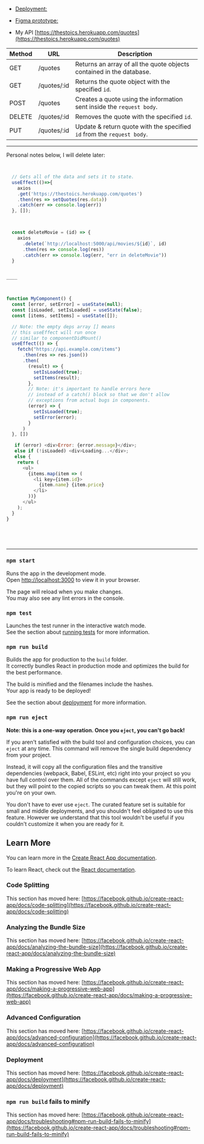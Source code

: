  - [Deployment:](https://thestoics.netlify.app/)

 - [Figma prototype:](https://www.figma.com/proto/1ilZj7gIRRZy6RAZNFXHTp/Stoics?page-id=0%3A1&node-id=13%3A78&viewport=-661%2C522%2C0.71&scaling=min-zoom)



  - My API [https://thestoics.herokuapp.com/quotes](https://thestoics.herokuapp.com/quotes)


| Method | URL              | Description                           |
| ------ | ---------------- | -------------------------------------------------------------------------- |
| GET    | /quotes          | Returns an array of all the quote objects contained in the database.       |
| GET    | /quotes/:id      | Returns the quote object with the specified `id`.                          |
| POST   | /quotes          | Creates a quote using the information sent inside the `request body`.      |
| DELETE | /quotes/:id      | Removes the quote with the specified `id`.                                 |
| PUT    | /quotes/:id      | Update & return quote with the specified `id` from the `request body`.     |








 ___________________________________________________________



Personal notes below, I will delete later:



```js


  // Gets all of the data and sets it to state.
  useEffect(()=>{
    axios
    .get('https://thestoics.herokuapp.com/quotes')
    .then(res => setQuotes(res.data))
    .catch(err => console.log(err))
  }, []);



  const deleteMovie = (id) => {
    axios
      .delete(`http://localhost:5000/api/movies/${id}`, id)
      .then(res => console.log(res))
      .catch(err => console.log(err, "err in deleteMovie"))
  }


____



function MyComponent() {
  const [error, setError] = useState(null);
  const [isLoaded, setIsLoaded] = useState(false);
  const [items, setItems] = useState([]);

  // Note: the empty deps array [] means
  // this useEffect will run once
  // similar to componentDidMount()
  useEffect(() => {
    fetch("https://api.example.com/items")
      .then(res => res.json())
      .then(
        (result) => {
          setIsLoaded(true);
          setItems(result);
        },
        // Note: it's important to handle errors here
        // instead of a catch() block so that we don't allow
        // exceptions from actual bugs in components.
        (error) => {
          setIsLoaded(true);
          setError(error);
        }
      )
  }, [])

   if (error) <div>Error: {error.message}</div>;
   else if (!isLoaded) <div>Loading...</div>;
   else {
    return (
      <ul>
        {items.map(item => (
          <li key={item.id}>
            {item.name} {item.price}
          </li>
        ))}
      </ul>
    );
  }
}






```


_____________________________________________________________

### `npm start`

Runs the app in the development mode.\
Open [http://localhost:3000](http://localhost:3000) to view it in your browser.

The page will reload when you make changes.\
You may also see any lint errors in the console.

### `npm test`

Launches the test runner in the interactive watch mode.\
See the section about [running tests](https://facebook.github.io/create-react-app/docs/running-tests) for more information.

### `npm run build`

Builds the app for production to the `build` folder.\
It correctly bundles React in production mode and optimizes the build for the best performance.

The build is minified and the filenames include the hashes.\
Your app is ready to be deployed!

See the section about [deployment](https://facebook.github.io/create-react-app/docs/deployment) for more information.

### `npm run eject`

**Note: this is a one-way operation. Once you `eject`, you can't go back!**

If you aren't satisfied with the build tool and configuration choices, you can `eject` at any time. This command will remove the single build dependency from your project.

Instead, it will copy all the configuration files and the transitive dependencies (webpack, Babel, ESLint, etc) right into your project so you have full control over them. All of the commands except `eject` will still work, but they will point to the copied scripts so you can tweak them. At this point you're on your own.

You don't have to ever use `eject`. The curated feature set is suitable for small and middle deployments, and you shouldn't feel obligated to use this feature. However we understand that this tool wouldn't be useful if you couldn't customize it when you are ready for it.

## Learn More

You can learn more in the [Create React App documentation](https://facebook.github.io/create-react-app/docs/getting-started).

To learn React, check out the [React documentation](https://reactjs.org/).

### Code Splitting

This section has moved here: [https://facebook.github.io/create-react-app/docs/code-splitting](https://facebook.github.io/create-react-app/docs/code-splitting)

### Analyzing the Bundle Size

This section has moved here: [https://facebook.github.io/create-react-app/docs/analyzing-the-bundle-size](https://facebook.github.io/create-react-app/docs/analyzing-the-bundle-size)

### Making a Progressive Web App

This section has moved here: [https://facebook.github.io/create-react-app/docs/making-a-progressive-web-app](https://facebook.github.io/create-react-app/docs/making-a-progressive-web-app)

### Advanced Configuration

This section has moved here: [https://facebook.github.io/create-react-app/docs/advanced-configuration](https://facebook.github.io/create-react-app/docs/advanced-configuration)

### Deployment

This section has moved here: [https://facebook.github.io/create-react-app/docs/deployment](https://facebook.github.io/create-react-app/docs/deployment)

### `npm run build` fails to minify

This section has moved here: [https://facebook.github.io/create-react-app/docs/troubleshooting#npm-run-build-fails-to-minify](https://facebook.github.io/create-react-app/docs/troubleshooting#npm-run-build-fails-to-minify)
